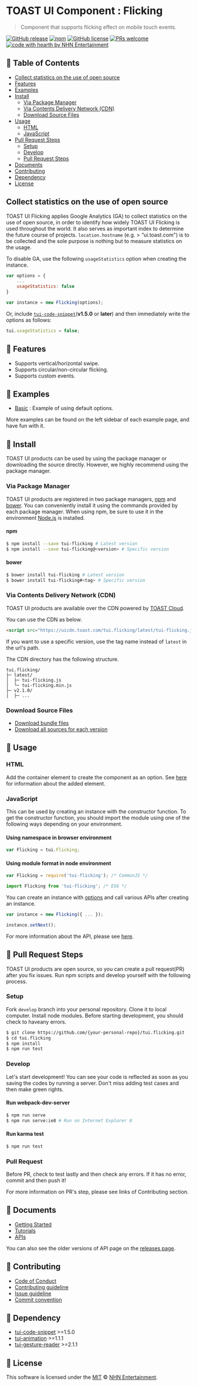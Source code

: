 # TOAST UI Component : Flicking
> Component that supports flicking effect on mobile touch events.

[![GitHub release](https://img.shields.io/github/release/nhnent/tui.flicking.svg)](https://github.com/nhnent/tui.flicking/releases/latest)
[![npm](https://img.shields.io/npm/v/tui-flicking.svg)](https://www.npmjs.com/package/tui-flicking)
[![GitHub license](https://img.shields.io/github/license/nhnent/tui.flicking.svg)](https://github.com/nhnent/tui.flicking/blob/production/LICENSE)
[![PRs welcome](https://img.shields.io/badge/PRs-welcome-ff69b4.svg)](https://github.com/nhnent/tui.project-name/labels/help%20wanted)
[![code with hearth by NHN Entertainment](https://img.shields.io/badge/%3C%2F%3E%20with%20%E2%99%A5%20by-NHN%20Entertainment-ff1414.svg)](https://github.com/nhnent)


## 🚩 Table of Contents
* [Collect statistics on the use of open source](#Collect-statistics-on-the-use-of-open-source)
* [Features](#-features)
* [Examples](#-examples)
* [Install](#-install)
    * [Via Package Manager](#via-package-manager)
    * [Via Contents Delivery Network (CDN)](#via-contents-delivery-network-cdn)
    * [Download Source Files](#download-source-files)
* [Usage](#-usage)
    * [HTML](#html)
    * [JavaScript](#javascript)
* [Pull Request Steps](#-pull-request-steps)
    * [Setup](#setup)
    * [Develop](#develop)
    * [Pull Request Steps](#pull-request)
* [Documents](#-documents)
* [Contributing](#-contributing)
* [Dependency](#-dependency)
* [License](#-license)


## Collect statistics on the use of open source

TOAST UI Flicking applies Google Analytics (GA) to collect statistics on the use of open source, in order to identify how widely TOAST UI Flicking is used throughout the world.
It also serves as important index to determine the future course of projects.
`location.hostname` (e.g. > “ui.toast.com") is to be collected and the sole purpose is nothing but to measure statistics on the usage.

To disable GA, use the following `usageStatistics` option when creating the instance.

```js
var options = {
    ...
    usageStatistics: false
}

var instance = new Flicking(options);
```

Or, include [`tui-code-snippet`](https://github.com/nhnent/tui.code-snippet)(**v1.5.0** or **later**) and then immediately write the options as follows:

```js
tui.usageStatistics = false;
```


## 🎨 Features
* Supports vertical/horizontal swipe.
* Supports circular/non-circular flicking.
* Supports custom events.


## 🐾 Examples
* [Basic](https://nhnent.github.io/tui.flicking/latest/tutorial-example01-basic.html) : Example of using default options.

More examples can be found on the left sidebar of each example page, and have fun with it.


## 💾 Install

TOAST UI products can be used by using the package manager or downloading the source directly.
However, we highly recommend using the package manager.

### Via Package Manager

TOAST UI products are registered in two package managers, [npm](https://www.npmjs.com/) and [bower](https://bower.io/).
You can conveniently install it using the commands provided by each package manager.
When using npm, be sure to use it in the environment [Node.js](https://nodejs.org/ko/) is installed.

#### npm

``` sh
$ npm install --save tui-flicking # Latest version
$ npm install --save tui-flicking@<version> # Specific version
```

#### bower

``` sh
$ bower install tui-flicking # Latest version
$ bower install tui-flicking#<tag> # Specific version
```

### Via Contents Delivery Network (CDN)
TOAST UI products are available over the CDN powered by [TOAST Cloud](https://www.toast.com).

You can use the CDN as below.

```html
<script src="https://uicdn.toast.com/tui.flicking/latest/tui-flicking.js"></script>
```

If you want to use a specific version, use the tag name instead of `latest` in the url's path.

The CDN directory has the following structure.

```
tui.flicking/
├─ latest/
│  ├─ tui-flicking.js
│  └─ tui-flicking.min.js
├─ v2.1.0/
│  ├─ ...
```

### Download Source Files
* [Download bundle files](https://github.com/nhnent/tui.flicking/tree/production/dist)
* [Download all sources for each version](https://github.com/nhnent/tui.flicking/releases)


## 🔨 Usage

### HTML

Add the container element to create the component as an option.
See [here](https://nhnent.github.io/tui.flicking/latest/tutorial-example01-basic.html#) for information about the added element.

### JavaScript

This can be used by creating an instance with the constructor function.
To get the constructor function, you should import the module using one of the following ways depending on your environment.

#### Using namespace in browser environment
``` javascript
var Flicking = tui.Flicking;
```

#### Using module format in node environment
``` javascript
var Flicking = require('tui-flicking'); /* CommonJS */
```

``` javascript
import Flicking from 'tui-flicking'; /* ES6 */
```

You can create an instance with [options](https://nhnent.github.io/tui.flicking/latest/Flicking.html) and call various APIs after creating an instance.

``` javascript
var instance = new Flicking({ ... });

instance.setNext();
```

For more information about the API, please see [here](https://nhnent.github.io/tui.flicking/latest/Flicking.html).


## 🔧 Pull Request Steps

TOAST UI products are open source, so you can create a pull request(PR) after you fix issues.
Run npm scripts and develop yourself with the following process.

### Setup

Fork `develop` branch into your personal repository.
Clone it to local computer. Install node modules.
Before starting development, you should check to haveany errors.

``` sh
$ git clone https://github.com/{your-personal-repo}/tui.flicking.git
$ cd tui.flicking
$ npm install
$ npm run test
```

### Develop

Let's start development!
You can see your code is reflected as soon as you saving the codes by running a server.
Don't miss adding test cases and then make green rights.

#### Run webpack-dev-server

``` sh
$ npm run serve
$ npm run serve:ie8 # Run on Internet Explorer 8
```

#### Run karma test

``` sh
$ npm run test
```

### Pull Request

Before PR, check to test lastly and then check any errors.
If it has no error, commit and then push it!

For more information on PR's step, please see links of Contributing section.


## 📙 Documents
* [Getting Started](https://github.com/nhnent/tui.flicking/blob/production/docs/getting-started.md)
* [Tutorials](https://github.com/nhnent/tui.flicking/tree/production/docs)
* [APIs](https://nhnent.github.io/tui.flicking/latest)

You can also see the older versions of API page on the [releases page](https://github.com/nhnent/tui.flicking/releases).


## 💬 Contributing
* [Code of Conduct](https://github.com/nhnent/tui.flicking/blob/production/CODE_OF_CONDUCT.md)
* [Contributing guideline](https://github.com/nhnent/tui.flicking/blob/production/CONTRIBUTING.md)
* [Issue guideline](https://github.com/nhnent/tui.flicking/blob/production/docs/ISSUE_TEMPLATE.md)
* [Commit convention](https://github.com/nhnent/tui.flicking/blob/production/docs/COMMIT_MESSAGE_CONVENTION.md)


## 🔩 Dependency
* [tui-code-snippet](https://github.com/nhnent/tui.code-snippet) >=1.5.0
* [tui-animation](https://github.com/nhnent/tui.animation) >=1.1.1
* [tui-gesture-reader](https://github.com/nhnent/tui.gesture-reader) >=2.1.1


## 📜 License

This software is licensed under the [MIT](https://github.com/nhnent/tui.flicking/blob/production/LICENSE) © [NHN Entertainment](https://github.com/nhnent).
